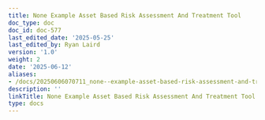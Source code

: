 ```yaml
---
title: None Example Asset Based Risk Assessment And Treatment Tool
doc_type: doc
doc_id: doc-577
last_edited_date: '2025-05-25'
last_edited_by: Ryan Laird
version: '1.0'
weight: 2
date: '2025-06-12'
aliases:
- /docs/20250606070711_none--example-asset-based-risk-assessment-and-treatment-tool_1_1/
description: ''
linkTitle: None Example Asset Based Risk Assessment And Treatment Tool
type: docs
---
```


